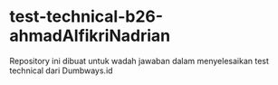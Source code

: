 # test-technical-b26-ahmadAlfikriNadrian
Repository ini dibuat untuk wadah jawaban dalam menyelesaikan test technical dari Dumbways.id
